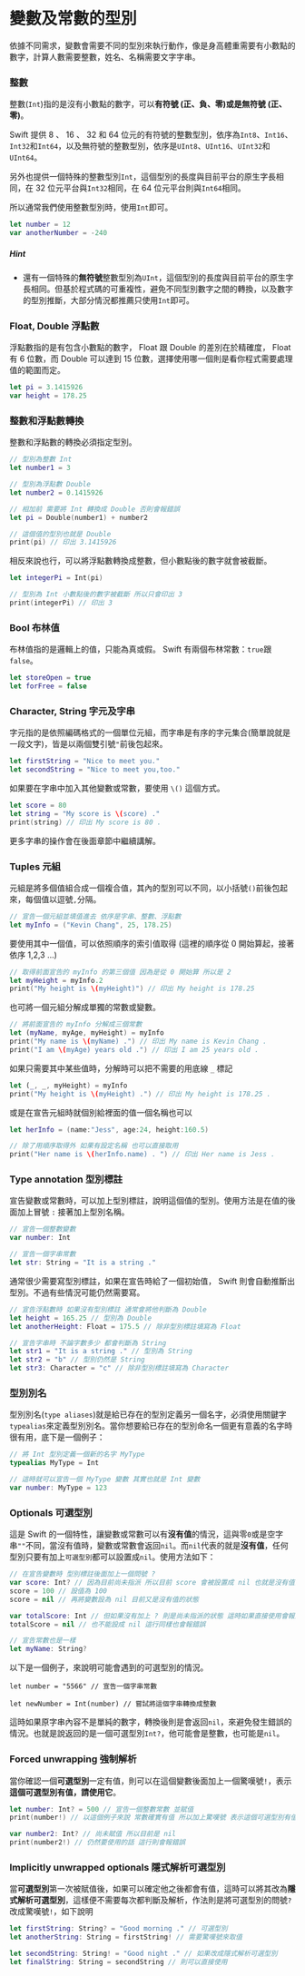# 變數及常數的型別

依據不同需求，變數會需要不同的型別來執行動作，像是身高體重需要有小數點的數字，計算人數需要整數，姓名、名稱需要文字字串。

### 整數

整數(`Int`)指的是沒有小數點的數字，可以**有符號 (正、負、零)**或是**無符號 (正、零)**。

Swift 提供 8 、 16 、 32 和 64 位元的有符號的整數型別，依序為`Int8`、`Int16`、`Int32`和`Int64`，以及無符號的整數型別，依序是`UInt8`、`UInt16`、`UInt32`和`UInt64`。

另外也提供一個特殊的整數型別`Int`，這個型別的長度與目前平台的原生字長相同，在 32 位元平台與`Int32`相同，在 64 位元平台則與`Int64`相同。

所以通常我們使用整數型別時，使用`Int`即可。

```swift
let number = 12
var anotherNumber = -240

```

##### Hint

- 還有一個特殊的**無符號**整數型別為`UInt`，這個型別的長度與目前平台的原生字長相同。但基於程式碼的可重複性，避免不同型別數字之間的轉換，以及數字的型別推斷，大部分情況都推薦只使用`Int`即可。


### Float, Double 浮點數

浮點數指的是有包含小數點的數字， Float 跟 Double 的差別在於精確度， Float 有 6 位數，而 Double 可以達到 15 位數，選擇使用哪一個則是看你程式需要處理值的範圍而定。

```swift
let pi = 3.1415926
var height = 178.25

```


### 整數和浮點數轉換

整數和浮點數的轉換必須指定型別。

```swift
// 型別為整數 Int
let number1 = 3

// 型別為浮點數 Double
let number2 = 0.1415926

// 相加前 需要將 Int 轉換成 Double 否則會報錯誤
let pi = Double(number1) + number2

// 這個值的型別也就是 Double
print(pi) // 印出 3.1415926
```

相反來說也行，可以將浮點數轉換成整數，但小數點後的數字就會被截斷。

```swift
let integerPi = Int(pi)

// 型別為 Int 小數點後的數字被截斷 所以只會印出 3
print(integerPi) // 印出 3

```


### Bool 布林值

布林值指的是邏輯上的值，只能為真或假。 Swift 有兩個布林常數：`true`跟`false`。

```swift
let storeOpen = true
let forFree = false

```


### Character, String 字元及字串

字元指的是依照編碼格式的一個單位元組，而字串是有序的字元集合(簡單說就是一段文字)，皆是以兩個雙引號`"`前後包起來。

```swift
let firstString = "Nice to meet you."
let secondString = "Nice to meet you,too."

```

如果要在字串中加入其他變數或常數，要使用 `\()` 這個方式。

```swift
let score = 80
let string = "My score is \(score) ."
print(string) // 印出 My score is 80 .

```

更多字串的操作會在後面章節中繼續講解。


### Tuples 元組

元組是將多個值組合成一個複合值，其內的型別可以不同，以小括號`()`前後包起來，每個值以逗號`,`分隔。

```swift
// 宣告一個元組並填值進去 依序是字串、整數、浮點數
let myInfo = ("Kevin Chang", 25, 178.25)

```

要使用其中一個值，可以依照順序的索引值取得 (這裡的順序從 0 開始算起，接著依序 1,2,3 ...)

```swift
// 取得前面宣告的 myInfo 的第三個值 因為是從 0 開始算 所以是 2
let myHeight = myInfo.2
print("My height is \(myHeight)") // 印出 My height is 178.25

```

也可將一個元組分解成單獨的常數或變數。

```swift
// 將前面宣告的 myInfo 分解成三個常數
let (myName, myAge, myHeight) = myInfo
print("My name is \(myName) .") // 印出 My name is Kevin Chang .
print("I am \(myAge) years old .") // 印出 I am 25 years old . 

```

如果只需要其中某些值時，分解時可以把不需要的用底線 `_` 標記

```swift
let (_, _, myHeight) = myInfo
print("My height is \(myHeight) .") // 印出 My height is 178.25 .


```

或是在宣告元組時就個別給裡面的值一個名稱也可以

```swift
let herInfo = (name:"Jess", age:24, height:160.5)

// 除了用順序取得外 如果有設定名稱 也可以直接取用
print("Her name is \(herInfo.name) . ") // 印出 Her name is Jess .

```


### Type annotation 型別標註

宣告變數或常數時，可以加上型別標註，說明這個值的型別。使用方法是在值的後面加上冒號 `:` 接著加上型別名稱。

```swift
// 宣告一個整數變數
var number: Int

// 宣告一個字串常數
let str: String = "It is a string ."

```

通常很少需要寫型別標註，如果在宣告時給了一個初始值， Swift 則會自動推斷出型別。不過有些情況可能仍然需要寫。

```swift
// 宣告浮點數時 如果沒有型別標註 通常會將他判斷為 Double 
let height = 165.25 // 型別為 Double
let anotherHeight: Float = 175.5 // 除非型別標註填寫為 Float

// 宣告字串時 不論字數多少 都會判斷為 String
let str1 = "It is a string ." // 型別為 String
let str2 = "b" // 型別仍然是 String
let str3: Character = "c" // 除非型別標註填寫為 Character

```


### 型別別名

型別別名(`type aliases`)就是給已存在的型別定義另一個名字，必須使用關鍵字`typealias`來定義型別別名。當你想要給已存在的型別命名一個更有意義的名字時很有用，底下是一個例子：

```swift
// 將 Int 型別定義一個新的名字 MyType
typealias MyType = Int

// 這時就可以宣告一個 MyType 變數 其實也就是 Int 變數
var number: MyType = 123

```


### Optionals 可選型別

這是 Swift 的一個特性，讓變數或常數可以有**沒有值**的情況，這與零`0`或是空字串`""`不同，當沒有值時，變數或常數會返回`nil`。而`nil`代表的就是**沒有值**，任何型別只要有加上`可選型別`都可以設置成`nil`。使用方法如下：

```swift
// 在宣告變數時 型別標註後面加上一個問號 ?
var score: Int? // 因為目前尚未指派 所以目前 score 會被設置成 nil 也就是沒有值的狀態
score = 100 // 設值為 100
score = nil // 再將變數設為 nil 目前又是沒有值的狀態

var totalScore: Int // 但如果沒有加上 ? 則是尚未指派的狀態 這時如果直接使用會報錯誤
totalScore = nil // 也不能設成 nil 這行同樣也會報錯誤

// 宣告常數也是一樣
let myName: String?

```

以下是一個例子，來說明可能會遇到的可選型別的情況。

```
let number = "5566" // 宣告一個字串常數

let newNumber = Int(number) // 嘗試將這個字串轉換成整數

```

這時如果原字串內容不是單純的數字，轉換後則是會返回`nil`，來避免發生錯誤的情況。也就是說返回的是一個可選型別`Int?`，他可能會是整數，也可能是`nil`。


### Forced unwrapping 強制解析

當你確認一個**可選型別**一定有值，則可以在這個變數後面加上一個驚嘆號`!`，表示**這個可選型別有值，請使用它**。

```swift
let number: Int? = 500 // 宣告一個整數常數 並賦值
print(number!) // 以這個例子來說 常數確實有值 所以加上驚嘆號 表示這個可選型別有值 可以直接使用

var number2: Int? // 尚未賦值 所以目前是 nil
print(number2!) // 仍然要使用的話 這行則會報錯誤
```


### Implicitly unwrapped optionals 隱式解析可選型別

當**可選型別**第一次被賦值後，如果可以確定他之後都會有值，這時可以將其改為**隱式解析可選型別**，這樣便不需要每次都判斷及解析，作法則是將可選型別的問號`?`改成驚嘆號`!`，如下說明

```swift
let firstString: String? = "Good morning ." // 可選型別
let anotherString: String = firstString! // 需要驚嘆號來取值

let secondString: String! = "Good night ." // 如果改成隱式解析可選型別
let finalString: String = secondString // 則可以直接使用

```

